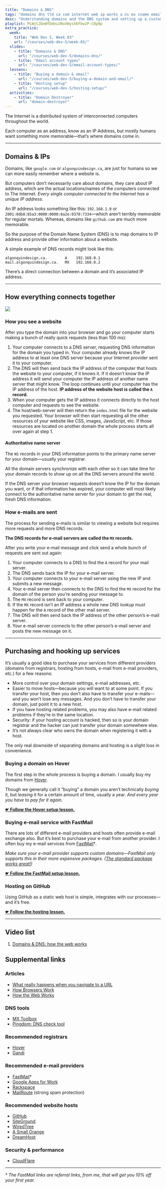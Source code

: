 ```yaml
---
title: "Domains & DNS"
tags: "domains dns tld ca com internet web ip works a ns mx cname email hover fastmail github cloudflare apex"
desc: "Understanding domains and the DNS system and setting up a custom domain for your website."
playlist: PLWjCJDeWfDdeLUNoXWyskKFbw2P-C0p0p
extra_practice:
  week:
    title: "Web Dev 5, Week 03"
    url: "/courses/web-dev-5/week-03/"
  slides:
    - title: "Domains & DNS"
      url: "/courses/web-dev-5/domains-dns/"
    - title: "Email account types"
      url: "/courses/web-dev-5/email-account-types/"
  lessons:
    - title: "Buying a domain & email"
      url: "/courses/web-dev-5/buying-a-domain-and-email/"
    - title: "Hosting setup"
      url: "/courses/web-dev-5/hosting-setup/"
  activities:
    - title: "Domain Destroyer"
      url: "domain-destroyer"
---
```


The Internet is a distributed system of interconnected computers throughout the world.

Each computer as an address, know as an IP Address, but mostly humans want something more memorable—that’s where domains come in.

---

## Domains & IPs

Domains, like `google.com` or `algonquindesign.ca`, are just for humans so we can more easily remember where a website is.

But computers don’t necessarily care about domains, they care about IP address, which are the actual locations/names of the computers connected to The Internet. *Every single computer connected to the Internet has a unique IP address.*

An IP address looks something like this: `192.168.1.0` or `2001:0db8:85a3:0000:0000:8a2e:0370:7334`—which aren’t terribly memorable for regular mortals. Whereas, domains like `github.com` are much more memorable.

So the purpose of the Domain Name System (DNS) is to map domains to IP address and provide other information about a website.

A simple example of DNS records might look like this:

```
algonquindesign.ca.        A    192.168.0.1
mail.algonquindesign.ca.   MX   192.168.0.2
```

There’s a direct connection between a domain and it’s associated IP address.

---

## How everything connects together

![](domains-dns-servers.png)

### How you see a website

After you type the domain into your browser and go your computer starts making a bunch of really quick requests (less than 100 ms):

1. Your computer connects to a DNS server, requesting DNS information for the domain you typed in.
  Your computer already knows the IP address to at least one DNS server because your Internet provider sent it to your computer.
2. The DNS will then send back the IP address of the computer that hosts the website to your computer, if it knows it.
  If it doesn’t know the IP address it will send your computer the IP address of another name server that might know.
  The loop continues until your computer has the IP address of the host.
  **IP address of the website host is called the `A` record.**
3. When your computer gets the IP address it connects directly to the host computer and requests to see the website.
4. The host/web-server will then return the `index.html` file for the website you requested.
  Your browser will then start requesting all the other resources of your website like CSS, images, JavaScript, etc.
  If those resources are located on another domain the whole process starts all over again at step 1.

#### Authoritative name server

The `NS` records in your DNS information points to the primary name server for your domain—usually your registrar.

All the domain servers synchronize with each other so it can take time for your domain records to show up on all the DNS servers around the world.

If the DNS server your browser requests doesn’t know the IP for the domain you want, or if that information has expired, your computer will most likely connect to the authoritative name server for your domain to get the real, fresh DNS information.

### How e-mails are sent

The process for sending e-mails is similar to viewing a website but requires more requests and more DNS records.

**The DNS records for e-mail servers are called the `MX` records.**

After you write your e-mail message and click send a whole bunch of requests are sent out again:

1. Your computer connects to a DNS to find the `A` record for your mail server.
2. The DNS sends back the IP for your e-mail server.
3. Your computer connects to your e-mail server using the new IP and submits a new message.
4. Your e-mail server then connects to the DNS to find the `MX` record for the domain of the person you’re sending your message to.
5. The `MX` record is sent back to your computer.
6. If the `MX` record isn’t an IP address a whole new DNS lookup must happen for the `A` record of the other mail server.
7. The DNS will then send back the IP address of the other person’s e-mail server.
8. Your e-mail server connects to the other person’s e-mail server and posts the new message on it.

---

## Purchasing and hooking up services

It’s usually a good idea to purchase your services from different providers (domains from registrars, hosting from hosts, e-mail from e-mail providers, etc.) for a few reasons:

- More control over your domain settings, e-mail addresses, etc.
- Easier to move hosts—because you will want to at some point. If you transfer your host, then you don’t also have to transfer your e-mails—and you won’t lose any messages. And you don’t have to transfer your domain, just point it to a new host.
- If you have hosting related problems, you may also have e-mail related problems if they’re in the same location.
- Security: if your hosting account is hacked, then so is your domain registrar and the hacker can just transfer your domain somewhere else.
- It’s not always clear who owns the domain when registering it with a host.

The only real downside of separating domains and hosting is a slight loss in convenience.

### Buying a domain on Hover

The first step in the whole process is buying a domain. I usually buy my domains from [Hover](https://www.hover.com/).

Though we generally call it “buying” a domain you aren’t technically *buying* it, but *leasing* it for a certain amount of time, usually a year. *And every year you have to pay for it again.*

[**☛ Follow the Hover setup lesson.**](/courses/web-dev-5/buying-a-domain-and-email/)

### Buying e-mail service with FastMail

There are lots of different e-mail providers and hosts often provide e-mail exchange also. But it’s best to purchase your e-mail from another provider. I often buy my e-mail services from [FastMail](https://www.fastmail.com/?STKI=12009945)†.

*Make sure your e-mail provider supports custom domains—FastMail only supports this in their more expensive packages. ([The standard package works great!](https://www.fastmail.com/signup/))*

[**☛ Follow the FastMail setup lesson.**](/courses/web-dev-5/buying-a-domain-and-email/#step-5)

### Hosting on GitHub

Using GitHub as a static web host is simple, integrates with our processes—and it’s free.

[**☛ Follow the hosting lesson.**](/courses/web-dev-5/hosting-setup/)

---

## Video list

1. [Domains & DNS: how the web works](https://www.youtube.com/watch?v=rE7BjLw1UxY&list=PLWjCJDeWfDdeLUNoXWyskKFbw2P-C0p0p&index=1)

## Supplemental links

### Articles

- [What really happens when you navigate to a URL](http://igoro.com/archive/what-really-happens-when-you-navigate-to-a-url/)
- [How Browsers Work](http://www.html5rocks.com/en/tutorials/internals/howbrowserswork/)
- [How the Web Works](http://mkcohen.com/how-the-web-works-in-one-easy-lesson)

### DNS tools

- [MX Toolbox](http://mxtoolbox.com/)
- [Pingdom: DNS check tool](http://dnscheck.pingdom.com/)

### Recommended registrars

- [Hover](https://www.hover.com/)
- [Gandi](http://www.gandi.net/)

### Recommended e-mail providers

- [FastMail](https://www.fastmail.com/?STKI=12009945)†
- [Google Apps for Work](http://www.google.com/work/apps/business/)
- [Rackspace](http://www.rackspace.com/email-hosting/webmail/)
- [MailRoute](http://mailroute.net/) (strong spam protection)

### Recommended website hosts

- [GitHub](https://github.com/)
- [SiteGround](http://www.siteground.com/)
- [WiredTree](https://www.wiredtree.com/)
- [A Small Orange](http://asmallorange.com/)
- [DreamHost](https://www.dreamhost.com/)

### Security & performance

- [CloudFlare](https://www.cloudflare.com/)

---

*† The FastMail links are referral links, from me, that will get you 10% off your first year.*
